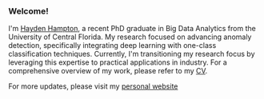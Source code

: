 ### Welcome!

I'm [Hayden Hampton]([https://pages.github.com/](https://haydenhampton.com/)), a recent PhD graduate in Big Data Analytics from the University of Central Florida. My research focused on advancing anomaly detection, specifically integrating deep learning with one-class classification techniques. Currently, I'm transitioning my research focus by leveraging this expertise to practical applications in industry. For a comprehensive overview of my work, please refer to my [CV]([https://pages.github.com/]([https://haydenhampton.com/](https://haydenhampton.com/wp-content/uploads/2024/01/Hayden_Hampton_CV.pdf))).

For more updates, please visit my [personal website]([https://pages.github.com/](https://haydenhampton.com/))

<!--
**haydendhampton/haydendhampton** is a ✨ _special_ ✨ repository because its `README.md` (this file) appears on your GitHub profile.

Here are some ideas to get you started:

- 🔭 I’m currently working on ...
- 🌱 I’m currently learning ...
- 👯 I’m looking to collaborate on ...
- 🤔 I’m looking for help with ...
- 💬 Ask me about ...
- 📫 How to reach me: ...
- 😄 Pronouns: ...
- ⚡ Fun fact: ...
-->
